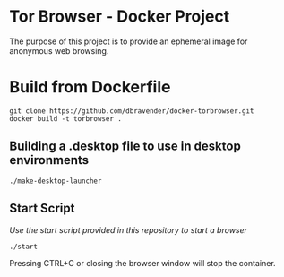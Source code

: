 # Tor Browser - Docker Project #

The purpose of this project is to provide an ephemeral image for anonymous web
browsing.

# Build from Dockerfile #

```
git clone https://github.com/dbravender/docker-torbrowser.git
docker build -t torbrowser .
```

## Building a .desktop file to use in desktop environments ###

    ./make-desktop-launcher

## Start Script ##

*Use the start script provided in this repository to start a browser*

    ./start

Pressing CTRL+C or closing the browser window will stop the container.
